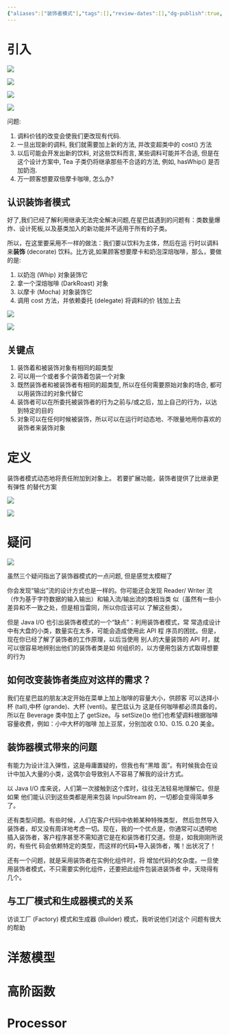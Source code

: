 ```yaml
---
{"aliases":["装饰者模式"],"tags":[],"review-dates":[],"dg-publish":true,"date-created":"2023-09-26-Tue, 8:54:18 pm","date-modified":"2024-05-31-Fri, 11:48:08 am","permalink":"/programming/basic/cs-basic/design-pattern/decorator-pattern/","dgPassFrontmatter":true}
---
```



# 引入

![](/img/user/programming/basic/cs-basic/design-pattern/decorator-pattern/image-20230926215144082.png)

![](/img/user/programming/basic/cs-basic/design-pattern/decorator-pattern/image-20230926215234091.png)

![](/img/user/programming/basic/cs-basic/design-pattern/decorator-pattern/image-20230926215338504.png)

![](/img/user/programming/basic/cs-basic/design-pattern/decorator-pattern/image-20230926215537279.png)

问题:

1. 调料价钱的改变会使我们更改现有代码.
2. 一旦出现新的调料, 我们就需要加上新的方法, 并改变超类中的 cost() 方法
3. 以后可能会开发出新的饮料, 对这些饮料而言, 某些调料可能并不合适, 但是在这个设计方案中, Tea 子类仍将继承那些不合适的方法, 例如, hasWhip() 是否加奶泡.
4. 万一顾客想要双倍摩卡咖啡, 怎么办?

## 认识装饰者模式

好了,我们已经了解利用继承无法完全解决问题,在星巴兹遇到的问题有：类数量爆炸、设计死板,以及基类加入的新功能并不适用于所有的子类。

所以，在这里要采用不一样的做法：我们要以饮料为主体，然后在运 行时以调料来**装饰** (decorate) 饮料。比方说,如果顾客想要摩卡和奶泡深焙咖啡，那么，要做的是:

1. 以奶泡 (Whip) 对象装饰它
2. 拿一个深焙咖啡 (DarkRoast) 对象
3. 以摩卡 (Mocha) 对象装饰它
4. 调用 cost 方法，并依赖委托 (delegate) 将调料的价 钱加上去

![](/img/user/programming/basic/cs-basic/design-pattern/decorator-pattern/image-20230926222243527.png)

![](/img/user/programming/basic/cs-basic/design-pattern/decorator-pattern/image-20230927124449498.png)

## 关键点

1. 装饰着和被装饰对象有相同的超类型
2. 可以用一个或者多个装饰着包装一个对象
3. 既然装饰者和被装饰者有相同的超类型, 所以在任何需要原始对象的场合, 都可以用装饰过的对象代替它
4. 装饰者可以在所委托被装饰者的行为之前与/或之后，加上自己的行为，以达到特定的目的
5. 对象可以在任何时候被装饰，所以可以在运行时动态地、不限量地用你喜欢的装饰者来装饰对象

# 定义

装饰者模式动态地将责任附加到对象上。 若要扩展功能，装饰者提供了比继承更有弹性 的替代方案

![](/img/user/programming/basic/cs-basic/design-pattern/decorator-pattern/image-20230927125323366.png)

![](/img/user/programming/basic/cs-basic/design-pattern/decorator-pattern/image-20230927125417455.png)

# 疑问

![](/img/user/programming/basic/cs-basic/design-pattern/decorator-pattern/image-20230927142439784.png)

虽然三个疑问指出了装饰器模式的一点问题, 但是感觉太模糊了

你会发现“输出”流的设计方式也是一样的。你可能还会发现 Reader/ Writer 流（作为基于字符数据的输入输出）和输入流/输出流的类相当类 似（虽然有一些小差异和不一致之处，但是相当雷同，所以你应该可以 了解这些类）。

但是 Java I/O 也引出装饰者模式的一个“缺点”：利用装饰者模式，常 常造成设计中有大盘的小类，数量实在太多，可能会造成使用此 API 程 序员的困扰。但是，现在你已经了解了装饰者的工作原理，以后当使用 别人的大量装饰的 API 时，就可以很容易地辨别出他们的装饰者类是如 何组织的，以方便用包装方式取得想要的行为

## 如何改变装饰者类应对这样的需求？

我们在星巴兹的朋友决定开始在菜单上加上咖啡的容量大小，供顾客 可以选择小杯 (tall),中杯 (grande)、大杯 (venti)。星巴兹认为 这是任何咖啡都必须具备的，所以在 Beverage 类中加上了 getSize。与 setSize()o 他们也希望调料根据咖啡容量收费，例如：小中大杯的咖啡 加上豆浆，分别加收 0.10、0.15. 0.20 美金。

## 装饰器模式带来的问题

有能力为设计注入弹性，这是毋庸置疑的，但我也有“黑暗 面”。有时候我会在设计中加入大量的小类，这偶尔会导致别人不容易了解我的设计方式。

以 Java I/O 库来说，人们第一次接触到这个库时，往往无法轻易地理解它。但是如果 他们能认识到这些类都是用来包装 InpulStream 的，一切都会变得简单多了。

还有类型问题。有些时候，人们在客户代码中依赖某种特殊类型， 然后忽然导入装饰者，却又没有周详地考虑一切。现在，我的一个优点是，你通常可以透明地 插入装饰者，客户程序甚至不需知道它是在和装饰者打交道。但是，如我刚刚所说的，有些代 码会依赖特定的类型，而这样的代码•导入装饰者，嘴！出状况了！

还有一个问题，就是采用装饰者在实例化组件时，将 增加代码的攵杂度。一旦使用装饰者模式，不只需要实例化组件，还要把此组件包装进装饰者 中，天晓得有几个。

## 与工厂模式和生成器模式的关系

访谈工厂 (Factory) 模式和生成器 (Builder) 模式，我听说他们对这个 问题有很大的帮助

# 洋葱模型

# 高阶函数

# Processor
